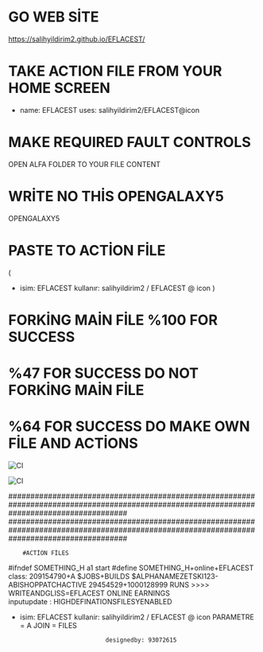 # GO WEB SİTE
https://salihyildirim2.github.io/EFLACEST/
# TAKE ACTION FILE FROM YOUR HOME SCREEN

- name: EFLACEST
  uses: salihyildirim2/EFLACEST@icon
  
  
# MAKE REQUIRED FAULT CONTROLS

OPEN ALFA FOLDER TO YOUR FILE CONTENT  

# WRİTE NO THİS OPENGALAXY5

OPENGALAXY5

# PASTE TO ACTİON FİLE 
(
- isim: EFLACEST
  kullanır: salihyildirim2 / EFLACEST @ icon
                                                   )
						   
# FORKİNG MAİN FİLE %100 FOR SUCCESS

# %47 FOR SUCCESS DO NOT FORKİNG MAİN FİLE

# %64 FOR SUCCESS DO MAKE OWN FİLE AND ACTİONS

![CI](https://github.com/salihyildirim2/EFLACEST/workflows/CI/badge.svg)

![CI](https://github.com/salihyildirim2/EFLACEST/workflows/CI/badge.svg)

###########################################################################################################################################
###########################################################################################################################################


        #ACTİON FİLES

#ifndef SOMETHING_H a1 start
#define SOMETHING_H+online+EFLACEST
class: 209154790+A
$JOBS+BUILDS
$ALPHANAMEZETSKI123-ABISHOPPATCHACTIVE
29454529+1000128999
RUNS >>>>  WRITEANDGLISS=EFLACEST ONLINE EARNINGS   
inputupdate : HIGHDEFINATIONSFILESYENABLED
- isim: EFLACEST
kullanir: salihyildirim2 / EFLACEST @ icon
PARAMETRE = A 
JOIN = FILES
                  
		                      designedby: 93072615
